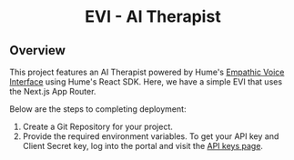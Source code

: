 <div align="center">
  <h1>EVI - AI Therapist</h1>
</div>

## Overview

This project features an AI Therapist powered by Hume's [Empathic Voice Interface](https://hume.docs.buildwithfern.com/docs/empathic-voice-interface-evi/overview) using Hume's React SDK. Here, we have a simple EVI that uses the Next.js App Router.

Below are the steps to completing deployment:

1. Create a Git Repository for your project.
1. Provide the required environment variables. To get your API key and Client Secret key, log into the portal and visit the [API keys page](https://beta.hume.ai/settings/keys).
